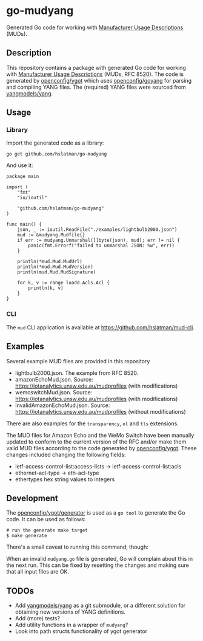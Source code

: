 # go-mudyang

Generated Go code for working with [Manufacturer Usage Descriptions](https://datatracker.ietf.org/doc/rfc8520/) (MUDs).

## Description

This repository contains a package with generated Go code for working with [Manufacturer Usage Descriptions](https://datatracker.ietf.org/doc/rfc8520/) (MUDs, RFC 8520).
The code is generated by [openconfig/ygot](https://github.com/openconfig/ygot) which uses [openconfig/goyang](https://github.com/openconfig/goyang) for parsing and compiling YANG files.
The (required) YANG files were sourced from [yangmodels/yang](https://github.com/YangModels/yang).

## Usage


### Library
 
Import the generated code as a library:

```console
go get github.com/hslatman/go-mudyang
```

And use it:

```golang
package main

import (
	"fmt"
	"io/ioutil"

	"github.com/hslatman/go-mudyang"
)

func main() {
	json, _ := ioutil.ReadFile("./examples/lightbulb2000.json")
	mud := &mudyang.Mudfile{}
	if err := mudyang.Unmarshal([]byte(json), mud); err != nil {
		panic(fmt.Errorf("failed to unmarshal JSON: %w", err))
	}

	println(*mud.Mud.MudUrl)
	println(*mud.Mud.MudVersion)
	println(mud.Mud.MudSignature)

	for k, v := range loadd.Acls.Acl {
		println(k, v)
	}
}
```

### CLI

The `mud` CLI application is available at https://github.com/hslatman/mud-cli.

## Examples

Several example MUD files are provided in this repository

* lightbulb2000.json. The example from RFC 8520.
* amazonEchoMud.json. Source: https://iotanalytics.unsw.edu.au/mudprofiles (with modifications)
* wemoswitchMud.json. Source: https://iotanalytics.unsw.edu.au/mudprofiles (with modifications)
* invalidAmazonEchoMud.json. Source: https://iotanalytics.unsw.edu.au/mudprofiles (without modifications)

There are also examples for the `transparency`, `ol` and `tls` extensions.

The MUD files for Amazon Echo and the WeMo Switch have been manually updated to conform to the current version of the RFC and/or make them valid MUD files according to the code generated by [openconfig/ygot](https://github.com/openconfig/ygot).
These changes included changing the following fields:

* ietf-access-control-list:access-lists -> ietf-access-control-list:acls
* ethernet-acl-type -> eth-acl-type
* ethertypes hex string values to integers

## Development

The [openconfig/ygot/generator](https://github.com/openconfig/ygot/tree/master/generator) is used as a `go tool` to generate the Go code.
It can be used as follows:

```console
# run the generate make target
$ make generate
```

There's a small caveat to running this command, though:

When an invalid `mudyang.go` file is generated, Go will complain about this in the next run. 
This can be fixed by resetting the changes and making sure that all input files are OK.

## TODOs

* Add [yangmodels/yang](https://github.com/YangModels/yang) as a git submodule, or a different solution for obtaining new versions of YANG definitions.
* Add (more) tests?
* Add utility functions in a wrapper of `mudyang`?
* Look into path structs functionality of ygot generator
